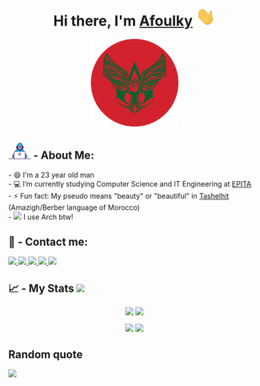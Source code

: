 <div>
    <h1 align="center">Hi there, I'm <a href="https://afoulky.me">Afoulky</a> 
        <img src="./assets/hi.gif" width="39px" />
    </h1>
    <div align="center">
        <img src="assets/logo-rounded.png" width="175px"/>
    </div>
    <h2><img src="./assets/developer.gif" width="45px" /> - About Me:</h2>
    <span> - 😄 I'm a 23 year old man<br></span>
    <span> - 💻 I’m currently studying Computer Science and IT Engineering at <a href="https://github.com/epita">EPITA</a><br></span>
    <span> - ⚡ Fun fact: My pseudo means "beauty" or "beautiful" in <a href="https://en.wikipedia.org/wiki/Shilha_language">Tashelhit</a> (Amazigh/Berber language of Morocco)<br></span>
    <span> - <img src="https://www.shareicon.net/data/32x32/2015/09/16/101867_archlinux_512x512.png" width="2%" /> I use Arch btw!<br></span>
    <h2> 🤙 - Contact me:</h2>
    <a href="mailto:hafhous75@gmail.com">
        <img src="https://img.icons8.com/fluency/48/000000/composing-mail.png" width="5%" />
    </a>
    <a href="https://www.linkedin.com/in/afoulky">
        <img src="https://img.icons8.com/color/48/000000/linkedin.png" width="5%" />
    </a>
    <a href="https://twitter.com/afoulky_">
        <img src="https://img.icons8.com/color/48/000000/twitter.png" width="5%" />
    </a>
    <a href="https://t.me/afoulky">
        <img src="https://img.icons8.com/color/48/000000/telegram-app.png" width="5%" />
    </a>
    <a href="https://dsc.bio/afoulky">
        <img src="https://img.icons8.com/color/48/000000/discord.png" width="5%" />
    </a>
    <h2>📈 - My Stats <img src="https://visitor-badge.glitch.me/badge?page_id=Afoulky.Afoulky&left_text=Profile%20views" /> </h2>
    <p align="center">
        <img width="49%" src="https://github-readme-stats.vercel.app/api?username=Afoulky&count_private=true&show_icons=true&theme=algolia&include_all_commits=true&custom_title=My%20Github%20Stats" />
        <img width="49%" src="https://github-readme-streak-stats.herokuapp.com/?user=Afoulky&theme=algolia" />
    </p>
    <p align="center">
        <img width="49%" src="https://github-readme-stats.vercel.app/api/top-langs/?username=Afoulky&layout=compact&count_private=true&theme=algolia" />
        <img width="49%" src="https://github-readme-stats.vercel.app/api/wakatime?username=Afoulky&theme=algolia" />
    </p>
    <h2>Random quote</h2>
    <p>
        <img src="https://quotes-github-readme.vercel.app/api?type=horizontal&theme=algolia&layout=socrates" />
    </p>
</div>
